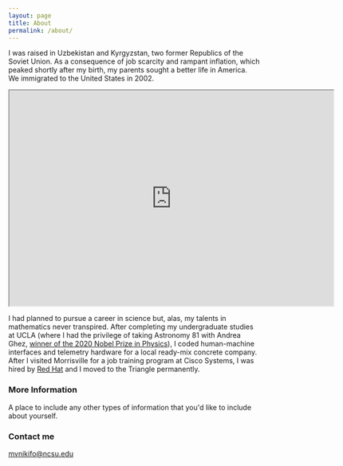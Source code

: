 ```yaml
---
layout: page
title: About
permalink: /about/
---
```


I was raised in Uzbekistan and Kyrgyzstan, two former Republics of the Soviet Union. As a consequence of job scarcity and rampant inflation, which peaked shortly after my birth, my parents sought a better life in America. We immigrated to the United States in 2002. 

<p align="center"><iframe title="Inflation, GDP deflator (annual %) - Uzbekistan, Kyrgyz Republic, United States, 1989-2020" src="https://data.worldbank.org/share/widget?contextual=default&end=2020&indicators=NY.GDP.DEFL.KD.ZG&locations=UZ-KG-US&start=1989" width='650' height='433' frameBorder='1' scrolling="yes" ></iframe></p>

I had planned to pursue a career in science but, alas, my talents in mathematics never transpired. After completing my undergraduate studies at UCLA (where I had the privilege of taking Astronomy 81 with Andrea Ghez, [winner of the 2020 Nobel Prize in Physics](https://www.nobelprize.org/prizes/physics/2020/ghez/facts/)), I coded human-machine interfaces and telemetry hardware for a local ready-mix concrete company. After I visited Morrisville for a job training program at Cisco Systems, I was hired by [Red Hat](https://www.redhat.com/en) and I moved to the Triangle permanently. 



### More Information

A place to include any other types of information that you'd like to include about yourself.

### Contact me

[mvnikifo@ncsu.edu](mailto:mvnikifo@ncsu.edu)